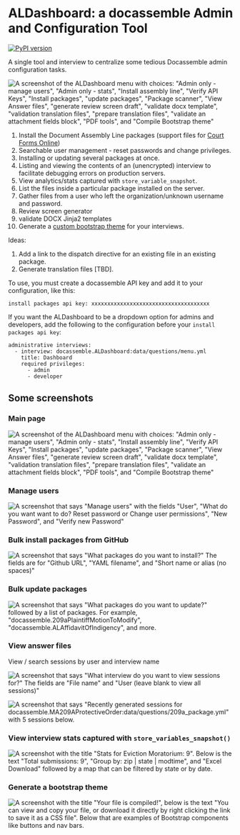 # ALDashboard: a docassemble Admin and Configuration Tool

[![PyPI version](https://badge.fury.io/py/docassemble.ALDashboard.svg)](https://badge.fury.io/py/docassemble.ALDashboard)

A single tool and interview to centralize some tedious Docassemble admin configuration tasks.

![A screenshot of the ALDashboard menu with choices: "Admin only - manage users", "Admin only - stats", "Install assembly line", "Verify API Keys", "Install packages", "update packages", "Package scanner", "View Answer files", "generate review screen draft", "validate docx template", "validation translation files", "prepare translation files", "validate an attachment fields block", "PDF tools", and "Compile Bootstrap theme"](https://github.com/SuffolkLITLab/docassemble-ALDashboard/assets/6252212/29539eec-3891-476b-b248-dd3db986d899)

1. Install the Document Assembly Line packages (support files for [Court Forms Online](https://courtformsonline.org))
1. Searchable user management - reset passwords and change privileges.
1. Installing or updating several packages at once.
1. Listing and viewing the contents of an (unencrypted) interview to facilitate debugging errors on production servers.
1. View analytics/stats captured with `store_variable_snapshot`.
1. List the files inside a particular package installed on the server.
1. Gather files from a user who left the organization/unknown username and password.
1. Review screen generator
1. validate DOCX Jinja2 templates
1. Generate a [custom bootstrap theme](https://suffolklitlab.org/docassemble-AssemblyLine-documentation/docs/customization/overview#creating-a-custom-theme-from-source-instead-of-with-a-theme-generator) for your interviews.

Ideas:
1. Add a link to the dispatch directive for an existing file in an existing package.
1. Generate translation files [TBD].

To use, you must create a docassemble API key and add it to your
configuration, like this:

`install packages api key: xxxxxxxxxxxxxxxxxxxxxxxxxxxxxxxxxxxxx`

If you want the ALDashboard to be a dropdown option for admins and developers, add the following to the configuration before your `install packages api key`: 

    administrative interviews:
      - interview: docassemble.ALDashboard:data/questions/menu.yml
        title: Dashboard
        required privileges:
          - admin
          - developer

## Some screenshots

### Main page
![A screenshot of the ALDashboard menu with choices: "Admin only - manage users", "Admin only - stats", "Install assembly line", "Verify API Keys", "Install packages", "update packages", "Package scanner", "View Answer files", "generate review screen draft", "validate docx template", "validation translation files", "prepare translation files", "validate an attachment fields block", "PDF tools", and "Compile Bootstrap theme"](https://github.com/SuffolkLITLab/docassemble-ALDashboard/assets/6252212/29539eec-3891-476b-b248-dd3db986d899)

### Manage users

![A screenshot that says "Manage users" with the fields "User", "What do you want want to do? Reset password or Change user permissions", "New Password", and "Verify new Password"](https://user-images.githubusercontent.com/7645641/123702231-e069ec00-d830-11eb-94dc-5ec0abb86bc9.png)

### Bulk install packages from GitHub

![A screenshot that says "What packages do you want to install?" The fields are for "Github URL", "YAML filename", and "Short name or alias (no spaces)"](https://user-images.githubusercontent.com/7645641/123702290-efe93500-d830-11eb-9fdf-a5935ff4078e.png)

### Bulk update packages

![A screenshot that says "What packages do you want to update?" followed by a list of packages. For example, "docassemble.209aPlaintiffMotionToModify", "docassemble.ALAffidavitOfIndigency", and more.](https://user-images.githubusercontent.com/7645641/123702362-068f8c00-d831-11eb-9ce4-df7a67ffcfeb.png)

### View answer files

View / search sessions by user and interview name

![A screenshot that says "What interview do you want to view sessions for?" The fields are "File name" and "User (leave blank to view all sessions)"](https://user-images.githubusercontent.com/7645641/123702422-1d35e300-d831-11eb-84d5-5e7385deb901.png)

![A screenshot that says "Recently generated sessions for docassemble.MA209AProtectiveOrder:data/questions/209a_package.yml" with 5 sessions below.](https://user-images.githubusercontent.com/7645641/123702464-2cb52c00-d831-11eb-80fc-f2291e824eae.png)

### View interview stats captured with `store_variables_snapshot()`

![A screenshot with the title "Stats for Eviction Moratorium: 9". Below is the text "Total submissions: 9", "Group by: zip | state | modtime", and "Excel Download" followed by a map that can be filtered by state or by date.](https://user-images.githubusercontent.com/7645641/123702623-5e2df780-d831-11eb-8937-6625df74ab22.png)

### Generate a bootstrap theme

![A screenshot with the title "Your file is compiled!", below is the text "You can view and copy your file, or download it directly by right clicking the link to save it as a CSS file". Below that are examples of Bootstrap components like buttons and nav bars.](https://github.com/SuffolkLITLab/docassemble-ALDashboard/assets/6252212/079e428d-4cae-4f75-8b1b-227c28f32a44)
